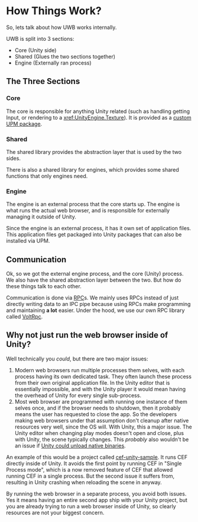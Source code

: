 # How Things Work?

So, lets talk about how UWB works internally.

UWB is split into 3 sections: 

- Core (Unity side)
- Shared (Glues the two sections together)
- Engine (Externally ran process)

## The Three Sections

### Core

The core is responsible for anything Unity related (such as handling getting Input, or rendering to a <xref:UnityEngine.Texture>). It is provided as a [custom UPM package](https://docs.unity3d.com/Manual/CustomPackages.html).

### Shared

The shared library provides the abstraction layer that is used by the two sides.

There is also a shared library for engines, which provides some shared functions that only engines need.

### Engine

The engine is an external process that the core starts up. The engine is what runs the actual web browser, and is responsible for externally managing it outside of Unity.

Since the engine is an external process, it has it own set of application files. This application files get packaged into Unity packages that can also be installed via UPM.

## Communication

Ok, so we got the external engine process, and the core (Unity) process. We also have the shared abstraction layer between the two. But how do these things talk to each other.

Communication is done via [RPC](https://en.wikipedia.org/wiki/Remote_procedure_call)s. We mainly uses RPCs instead of just directly writing data to an IPC pipe because using RPCs make programming and maintaining **a lot** easier. Under the hood, we use our own RPC library called [VoltRpc](https://github.com/Voltstro-Studios/VoltRpc).

## Why not just run the web browser inside of Unity?

Well technically you *could*, but there are two major issues:

1. Modern web browsers run multiple processes them selves, with each process having its own dedicated task. They often launch these process from their own original application file. In the Unity editor that is essentially impossible, and with the Unity player it would mean having the overhead of Unity for every single sub-process.
2. Most web browser are programmed with running one instance of them selves once, and if the browser needs to shutdown, then it probably means the user has requested to close the app. So the developers making web browsers under that assumption don't cleanup after native resources very well, since the OS will. With Unity, this a major issue. The Unity editor when changing play modes doesn't open and close, plus with Unity, the scene typically changes. This *probably* also wouldn't be an issue if [Unity could unload native binaries](https://docs.unity3d.com/Manual/PluginInspector.html).

An example of this would be a project called [cef-unity-sample](https://github.com/aleab/cef-unity-sample). It runs CEF directly inside of Unity. It avoids the first point by running CEF in "Single Process mode", which is a now removed feature of CEF that allowed running CEF in a single process. But the second issue it suffers from, resulting in Unity crashing when reloading the scene in anyway.

By running the web browser in a separate process, you avoid both issues. Yes it means having an entire second app ship with your Unity project, but you are already trying to run a web browser inside of Unity, so clearly resources are not your biggest concern.
